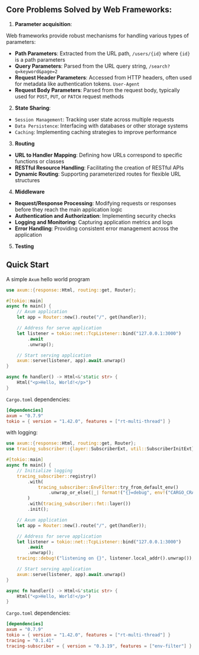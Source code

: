 ## Core Problems Solved by Web Frameworks:

1. **Parameter acquisition**:

Web frameworks provide robust mechanisms for handling various types of parameters:

- **Path Parameters**: Extracted from the URL path, `/users/{id}` where `{id}` is a path parameters
- **Query Parameters**: Parsed from the URL query string, `/search?q=keyword&page=2`
- **Request Header Parameters**: Accessed from HTTP headers, often used for metadata like authentication tokens.
  `User-Agent`
- **Request Body Parameters**: Parsed from the request body, typically used for `POST`, `PUT`, or `PATCH` request
  methods

2. **State Sharing**:

- `Session Management`: Tracking user state across multiple requests
- `Data Persistence`: Interfacing with databases or other storage systems
- `Caching`: Implementing caching strategies to improve performance

3. **Routing**

- **URL to Handler Mapping**: Defining how URLs correspond to specific functions or classes
- **RESTful Resource Handling**: Facilitating the creation of RESTful APIs
- **Dynamic Routing**: Supporting parameterized routes for flexible URL structures

4. **Middleware**

- **Request/Response Processing**: Modifying requests or responses before they reach the main application logic
- **Authentication and Authorization**: Implementing security checks
- **Logging and Monitoring**: Capturing application metrics and logs
- **Error Handling**: Providing consistent error management across the application

5. **Testing**

## Quick Start

A simple `Axum` hello world program

```rust
use axum::{response::Html, routing::get, Router};

#[tokio::main]
async fn main() {
    // Axum application
    let app = Router::new().route("/", get(handler));

    // Address for serve application
    let listener = tokio::net::TcpListener::bind("127.0.0.1:3000")
        .await
        .unwrap();

    // Start serving application
    axum::serve(listener, app).await.unwrap()
}

async fn handler() -> Html<&'static str> {
    Html("<p>Hello, World!</p>")
}
```

`Cargo.toml` dependencies:

```toml
[dependencies]
axum = "0.7.9"
tokio = { version = "1.42.0", features = ["rt-multi-thread"] }
```

with logging:

```rust
use axum::{response::Html, routing::get, Router};
use tracing_subscriber::{layer::SubscriberExt, util::SubscriberInitExt};

#[tokio::main]
async fn main() {
    // Initialize logging
    tracing_subscriber::registry()
        .with(
            tracing_subscriber::EnvFilter::try_from_default_env()
                .unwrap_or_else(|_| format!("{}=debug", env!("CARGO_CRATE_NAME")).into()),
        )
        .with(tracing_subscriber::fmt::layer())
        .init();

    // Axum application
    let app = Router::new().route("/", get(handler));

    // Address for serve application
    let listener = tokio::net::TcpListener::bind("127.0.0.1:3000")
        .await
        .unwrap();
    tracing::debug!("listening on {}", listener.local_addr().unwrap());

    // Start serving application
    axum::serve(listener, app).await.unwrap()
}

async fn handler() -> Html<&'static str> {
    Html("<p>Hello, World!</p>")
}
```

`Cargo.toml` dependencies:

```toml
[dependencies]
axum = "0.7.9"
tokio = { version = "1.42.0", features = ["rt-multi-thread"] }
tracing = "0.1.41"
tracing-subscriber = { version = "0.3.19", features = ["env-filter"] }
```
